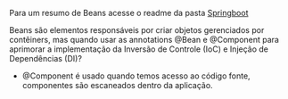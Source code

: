 Para um resumo de Beans acesse o readme da pasta [Springboot](https://github.com/lelia-salles/java/blob/main/Springboot/README.md)

Beans são elementos responsáveis por criar objetos gerenciados por contêiners, mas quando usar as annotations @Bean e @Component para aprimorar a implementação da Inversão de Controle (IoC) e Injeção de Dependências (DI)?

* @Component é usado quando temos acesso ao código fonte, componentes são escaneados dentro da aplicação.


